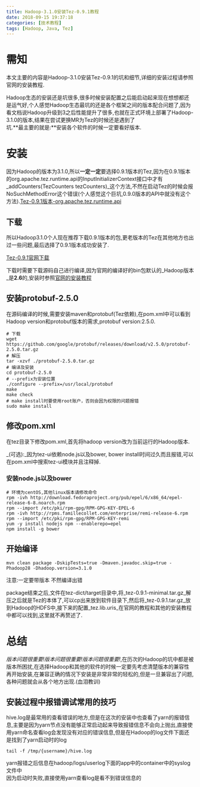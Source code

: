 ```yaml
---
title: Hadoop-3.1.0安装Tez-0.9.1教程
date: 2018-09-15 19:37:18
categories: [技术教程]
tags: [Hadoop, Java, Tez]
---
```

[](#需知 "需知")需知
==============

本文主要的内容是Hadoop-3.1.0安装Tez-0.9.1的坑和细节,详细的安装过程请参照官网的安装教程.

Hadoop生态的安装还是坑很多,很多时候安装配置之后能启动起来现在想想都还是运气好,个人感觉Hadoop生态最坑的还是各个框架之间的版本配合问题了,因为看文档说Hadoop升级到3之后性能提升了很多,也就在正式环境上部署了Hadoop-3.1.0的版本,结果在尝试更换MR为Tez的时候还是遇到了  
坑.**最主要的就是:**安装各个软件的时候一定要看好版本.

[](#安装 "安装")安装
==============

因为Hadoop的版本为3.1.0,所以**一定一定**要选择0.9.1版本的Tez,因为在0.9.1版本的org.apache.tez.runtime.api的InputInitializerContext接口中才有_addCounters(TezCounters tezCounters)_这个方法,不然在启动Tez的时候会报NoSuchMethodError这个错误(个人感觉这个巨坑,0.9.0版本的API中就没有这个方法).[Tez-0.9.1版本-org.apache.tez.runtime.api](https://tez.apache.org/releases/0.9.1/tez-api-javadocs/index.html)

[](#下载 "下载")下载
--------------

所以Hadoop3.1.0个人现在推荐下载0.9.1版本的包,更老版本的Tez在其他地方也出过一些问题,最后选择了0.9.1版本成功安装了.

[Tez-0.9.1官网下载](https://tez.apache.org/releases/apache-tez-0-9-1.html)

下载时需要下载源码自己进行编译,因为官网的编译好的bin包默认的_Hadoop版本_是**2.6**的,安装时参照[官网的安装教程](https://tez.apache.org/install.html)
<!-- more -->
[](#安装protobuf-2-5-0 "安装protobuf-2.5.0")安装protobuf-2.5.0
--------------------------------------------------------

在源码编译的时候,需要安装maven和protobuf(Tez依赖),在pom.xml中可以看到Hadoop version和protobuf版本的需求,protobuf version:2.5.0.

```shell
# 下载
wget https://github.com/google/protobuf/releases/download/v2.5.0/protobuf-2.5.0.tar.gz
# 解压
tar -xzvf ./protobuf-2.5.0.tar.gz 
# 编译及安装
cd protobuf-2.5.0
# --prefix为安装位置
./configure --prefix=/usr/local/protobuf
make
make check
# make install时要使用root账户，否则会因为权限的问题报错
sudo make install
```

[](#修改pom-xml "修改pom.xml")修改pom.xml
-----------------------------------

在tez目录下修改pom.xml,首先将hadoop version改为当前运行的Hadoop版本.

_(可选):_因为tez-ui依赖node.js以及bower, bower install时间过久而且报错,可以在pom.xml中搜索tez-ui模块并且注释掉.

### [](#安装node-js以及bower "安装node.js以及bower")安装node.js以及bower

```shell
# 环境为centOS,其他linux版本请修改命令
rpm -ivh http://download.fedoraproject.org/pub/epel/6/x86_64/epel-release-6-8.noarch.rpm
rpm --import /etc/pki/rpm-gpg/RPM-GPG-KEY-EPEL-6
rpm -ivh http://rpms.famillecollet.com/enterprise/remi-release-6.rpm
rpm --import /etc/pki/rpm-gpg/RPM-GPG-KEY-remi
yum -y install nodejs npm --enablerepo=epel
npm install -g bower
```

[](#开始编译 "开始编译")开始编译
--------------------
`mvn clean package -DskipTests=true -Dmaven.javadoc.skip=true -Phadoop28 -Dhadoop.version=3.1.0`

注意:一定要带版本 不然编译出错

package结束之后,文件在tez-dict/target目录中,将_tez-0.9.1-minimal.tar.gz_解压之后就是Tez的本体了,可以cp出来放到软件目录下,然后将_tez-0.9.1.tar.gz_放到Hadoop的HDFS中,接下来的配置_tez.lib.uris_在官网的教程和其他的安装教程中都可以找到,这里就不再赘述了.

[](#总结 "总结")总结
==============

_版本问题很重要!版本问题很重要!版本问题很重要!_,在历次的Hadoop的坑中都是被版本所困扰,在选择Hadoop和其他的软件的时候一定要先考虑清楚版本的兼容性再开始安装,在兼容正确的情况下安装是非常非常的轻松的,但是一旦兼容出了问题,各种问题就会从各个地方出现.(血泪教训)

[](#安装过程中报错调试常用的技巧 "安装过程中报错调试常用的技巧")安装过程中报错调试常用的技巧
--------------------------------------------------

hive.log是最常用的查看错误的地方,但是在这次的安装中也查看了yarn的报错信息,主要是因为yarn节点没有能够正常启动起来导致报错信息不会向上抛出,直接使用yarn命名查看log会发现没有对应的错误信息,但是在Hadoop的log文件下面还是找到了yarn启动时的log

`tail -f /tmp/{username}/hive.log`

yarn报错之后信息在hadoop/logs/userlog下面的app中的container中的syslog文件中  
因为启动时失败,直接使用yarn查看log是看不到错误信息的